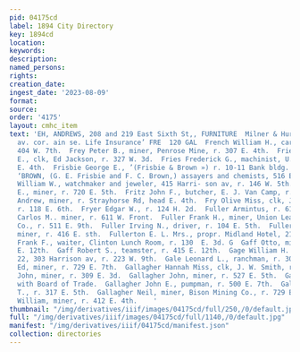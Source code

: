 ```yaml
---
pid: 04175cd
label: 1894 City Directory
key: 1894cd
location: 
keywords: 
description: 
named_persons: 
rights: 
creation_date: 
ingest_date: '2023-08-09'
format: 
source: 
order: '4175'
layout: cmhc_item
text: 'EH, ANDREWS, 208 and 219 East Sixth St,, FURNITURE  Milner & Hurt, siarrtson
  av. cor. ain se. Life Insurance’ FRE  120 GAL  French William H., carpenter, r.
  404 W. 7th.  Frey Peter B., miner, Penrose Mine, r. 307 E. 4th.  Friederichsen Oscar
  E., clk, Ed Jackson, r. 327 W. 3d.  Fries Frederick G., machinist, U.P. Ry, r. 401
  E. 4th.  Frisbie George E., ’(Frisbie & Brown ») r. 10-11 Bank bldg.  FRISBIE &
  ‘BROWN, (G. E. Frisbie and F. C. Brown,) assayers and chemists, 516 E. 5th.  Frisholm
  William W., watchmaker and jeweler, 415 Harri- son av, r. 146 W. 5th.  Fritz Elmer
  E., miner, r. 720 E. 5th.  Fritz John F., butcher, E. J. Van Camp, r. 310 E. 6th.  Frust
  Andrew, miner, r. Strayhorse Rd, head E. 4th.  Fry Olive Miss, clk, J. E. Miller,
  r. 118 E. 6th.  Fryer Edgar W., r. 124 H. 2d.  Fuller Armintus, r. 611 W. Front.  Fuller
  Carlos M.. miner, r. 611 W. Front.  Fuller Frank H., miner, Union Leasing and Mining
  Co., r. 511 E. 9th.  Fuller Irving N., driver, r. 104 E. 5th.  Fuller Joseph H.,
  miner, r. 416 E. sth.  Fullerton E. L. Mrs., propr. Midland Hotel, 214 W. 2d.  Furlough
  Frank F., waiter, Clinton Lunch Room, r. 130  E. 3d. G  Gaff Otto, miner, r. 415
  E. 12th.  Gaff Robert S., teamster, r. 415 E. 12th.  Gage William H. H., com’! trav,
  22, 303 Harrison av, r. 223 W. 9th.  Gale Leonard L., ranchman, r. 306 E. 5th,  Gallagher
  Ed, miner, r. 729 E. 7th.  Gallagher Hannah Miss, clk, J. W. Smith, r. 317 EH. 5th.  Gallagher
  John, miner, r. 309 E. 3d.  Gallagher John, miner, r. 527 E. 5th.  Gallagher John,
  with Board of Trade.  Gallagher John E., pumpman, r. 500 E. 7th.  Gallagher John
  T., r. 317 E. 5th.  Gallagher Neil, miner, Bison Mining Co., r. 729 E. 7th.  Gallagher
  William, miner, r. 412 E. 4th.    '
thumbnail: "/img/derivatives/iiif/images/04175cd/full/250,/0/default.jpg"
full: "/img/derivatives/iiif/images/04175cd/full/1140,/0/default.jpg"
manifest: "/img/derivatives/iiif/04175cd/manifest.json"
collection: directories
---
```

